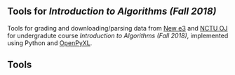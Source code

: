 ## Tools for *Introduction to Algorithms (Fall 2018)*
Tools for grading and downloading/parsing data from [New e3](https://e3new.nctu.edu.tw/) and [NCTU OJ](https://oj.nctu.edu.tw/) for undergradute course *Introduction to Algorithms (Fall 2018)*, implemented using Python and [OpenPyXL](https://pypi.org/project/openpyxl/).

## Tools

